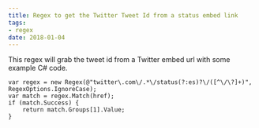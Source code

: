 ```yaml
---
title: Regex to get the Twitter Tweet Id from a status embed link
tags:
- regex
date: 2018-01-04
---
```

This regex will grab the tweet id from a Twitter embed url with some example C# code.

    var regex = new Regex(@"twitter\.com\/.*\/status(?:es)?\/([^\/\?]+)", RegexOptions.IgnoreCase);
    var match = regex.Match(href);
    if (match.Success) {
    	return match.Groups[1].Value;
    }

